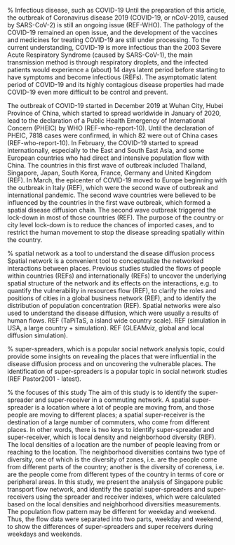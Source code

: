 



% Infectious disease, such as COVID-19 
Until the preparation of this article, the outbreak of Coronavirus disease 2019 (COVID-19, or  nCoV-2019, caused by SARS-CoV-2) is still an ongoing issue (REF-WHO). The pathology of the COVID-19 remained an open issue, and the development of the vaccines and medicines for treating COVID-19 are still under processing. To the current understanding, COVID-19 is more infectious than the 2003 Severe Acute Respiratory Syndrome (caused by SARS-CoV-1), the main transmission method is through respiratory droplets, and the infected patients would experience a (about) 14 days latent period before starting to have symptoms and become infectious (REFs). The asymptomatic latent period of COVID-19 and its highly contagious disease properties had made COVID-19 even more difficult to be control and prevent. 

The outbreak of COVID-19 started in December 2019 at Wuhan City, Hubei Province of China, which started to spread worldwide in January of 2020, lead to the declaration of a Public Health Emergency of International Concern (PHEIC) by WHO (REF-who-report-10). Until the declaration of PHEIC, 7818 cases were confirmed, in which 82 were out of China cases (REF-who-report-10). In February, the COVID-19 started to spread internationally, especially to the East and South East Asia, and some European countries who had  direct and intensive population flow with China. The countries in this first wave of outbreak included Thailand, Singapore, Japan, South Korea, France, Germany and United Kingdom (REF). In March, the epicenter of COVID-19 moved to Europe beginning with the outbreak in Italy (REF), which were the second wave of outbreak and international pandemic. The second wave countries were believed to be influenced by the countries in the first wave outbreak, which formed a spatial disease diffusion chain. The second wave outbreak triggered the lock-down in most of those countries (REF). The purpose of the country or city level lock-down is to reduce the chances of imported cases, and to restrict the human movement to stop the disease spreading spatially within the country.  



% spatial network as a tool to understand the disease diffusion process
Spatial network is a convenient tool to conceptualize the networked interactions between places. Previous studies studied the flows of people within countries (REFs) and internationally (REFs) to uncover the underlying spatial structure of the network and its effects on the interactions, e.g. to quantify the vulnerability in resources flow (REF), to clarify the roles and positions of cities in a global business network (REF), and to identify the distribution of population concentration (REF). Spatial networks were also used to understand the disease diffusion, which were usually a results of human flows. REF (TaPiTaS, a island wide country scale). REF (simulation in USA, a large country + simulation). REF (GLEAMviz, global and local diffusion simulation).  



% super-spreaders, which is a popular social network analysis topic, could provide some insights on revealing the places that were influential in the disease diffusion process and on uncovering the vulnerable places. 
The identification of super-spreaders is a popular topic in social network studies (REF Pastor2001 - latest). 



% the focuses of this study
The aim of this study is to identify the super-spreader and super-receiver in a commuting network. A spatial super-spreader is a location where a lot of people are moving from, and those people are moving to different places; a spatial super-receiver is the destination of a large number of commuters, who come from different places. In other words, there is two keys to identify super-spreader and super-receiver, which is local density and neighborhood diversity (REF). The local densities  of a location are the number of people leaving from or reaching to the location. The neighborhood diversities contains two type of diversity, one of which is the diversity of zones, i.e. are the people come from different parts of the country; another is the diversity of coreness, i.e. are the people come from different types of the country in terms of core or peripheral areas. In this study, we present the analysis of Singapore public transport flow network, and identify the spatial super-spreaders and super-receivers using the spreader and receiver indexes, which were calculated based on the local densities and neighborhood diversities measurements. The population flow pattern may be different for weekday and weekend. Thus, the flow data were separated into two parts, weekday and weekend, to show the differences of super-spreaders and super receivers during weekdays and weekends. 